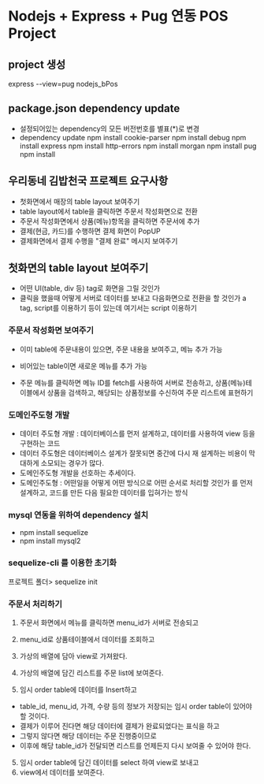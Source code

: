 # Nodejs + Express + Pug 연동 POS Project

## project 생성
express --view=pug nodejs_bPos

## package.json dependency update
- 설정되어있는 dependency의 모든 버전번호를 별표(\*)로 변경
- dependency update
	npm install cookie-parser
	npm install debug
	npm install express
	npm install http-errors
	npm install morgan
	npm install pug
	npm install

## 우리동네 김밥천국 프로젝트 요구사항
- 첫화면에서 매장의 table layout 보여주기
- table layout에서 table을 클릭하면 주문서 작성화면으로 전환
- 주문서 작성화면에서 상품(메뉴)항목을 클릭하면 주문서에 추가
- 결제(현금, 카드)를 수행하면 결제 화면이 PopUP
- 결제화면에서 결제 수행을 "결제 완료" 메시지 보여주기

## 첫화면의 table layout 보여주기
- 어떤 UI(table, div 등) tag로 화면을 그릴 것인가
- 클릭을 했을때 어떻게 서버로 데이터를 보내고 다음화면으로 전환을 할 것인가
	a tag, script를 이용하기 등이 있는데 여기서는 script 이용하기

### 주문서 작성화면 보여주기
- 이미 table에 주문내용이 있으면, 주문 내용을 보여주고, 메뉴 추가 가능
- 비어있는 table이면 새로운 메뉴를 추가 가능

- 주문 메뉴를 클릭하면 메뉴 ID를 fetch를 사용하여 서버로 전송하고, 
	상품(메뉴)테이블에서 상품을 검색하고, 해당되는 상품정보를 수신하여 주문 리스트에 표현하기

### 도메인주도형 개발
- 데이터 주도형 개발 : 데이터베이스를 먼저 설계하고, 데이터를 사용하여 view 등을 구현하는 코드
- 데이터 주도형은 데이터베이스 설계가 잘못되면 중간에 다시 재 설계하는 비용이 막대하게 소모되는 경우가 많다.
- 도메인주도형 개발을 선호하는 추세이다.
- 도메인주도형 : 어떤일을 어떻게 어떤 방식으로 어떤 순서로 처리할 것인가 를 
	먼저 설계하고, 코드를 만든 다음 필요한 데이터를 입혀가는 방식

### mysql 연동을 위하여 dependency 설치
- npm install sequelize
- npm install mysql2

### sequelize-cli 를 이용한 초기화
프로젝트 폴더> sequelize init

### 주문서 처리하기
1. 주문서 화면에서 메뉴를 클릭하면 menu_id가 서버로 전송되고
2. menu_id로 상품테이블에서 데이터를 조회하고 
3. 가상의 배열에 담아 view로 가져왔다.
4. 가상의 배열에 담긴 리스트를 주문 list에 보여준다.

4. 임시 order table에 데이터를 Insert하고
- table_id, menu_id, 가격, 수량 등의 정보가 저장되는 임시 order table이 있어야 할 것이다.
- 결제가 이루어 진다면 해당 데이터에 결제가 완료되었다는 표식을 하고
- 그렇지 않다면 해당 데이터는 주문 진행중이므로 
- 이후에 해당 table_id가 전달되면 리스트를 언제든지 다시 보여줄 수 있어야 한다.
5. 임시 order table에 담긴 데이터를 select 하여 view로 보내고
6. view에서 데이터를 보여준다.